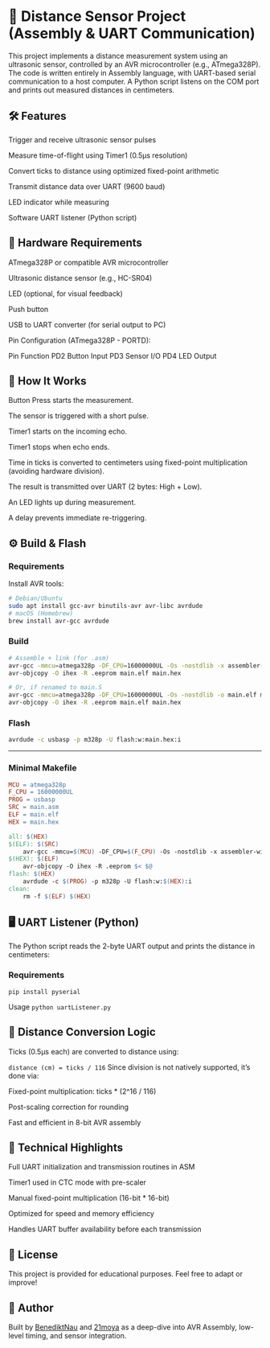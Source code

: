 # 📏 Distance Sensor Project (Assembly & UART Communication)
This project implements a distance measurement system using an ultrasonic sensor, controlled by an AVR microcontroller (e.g., ATmega328P). The code is written entirely in Assembly language, with UART-based serial communication to a host computer. A Python script listens on the COM port and prints out measured distances in centimeters.

## 🛠️ Features
Trigger and receive ultrasonic sensor pulses

Measure time-of-flight using Timer1 (0.5µs resolution)

Convert ticks to distance using optimized fixed-point arithmetic

Transmit distance data over UART (9600 baud)

LED indicator while measuring

Software UART listener (Python script)

## 🔧 Hardware Requirements
ATmega328P or compatible AVR microcontroller

Ultrasonic distance sensor (e.g., HC-SR04)

LED (optional, for visual feedback)

Push button

USB to UART converter (for serial output to PC)

Pin Configuration (ATmega328P - PORTD):

Pin	Function
PD2	Button Input
PD3	Sensor I/O
PD4	LED Output

## 🚀 How It Works
Button Press starts the measurement.

The sensor is triggered with a short pulse.

Timer1 starts on the incoming echo.

Timer1 stops when echo ends.

Time in ticks is converted to centimeters using fixed-point multiplication (avoiding hardware division).

The result is transmitted over UART (2 bytes: High + Low).

An LED lights up during measurement.

A delay prevents immediate re-triggering.

## ⚙️ Build & Flash

### Requirements
Install AVR tools:
```sh
# Debian/Ubuntu
sudo apt install gcc-avr binutils-avr avr-libc avrdude
# macOS (Homebrew)
brew install avr-gcc avrdude
```

### Build
```sh
# Assemble + link (for .asm)
avr-gcc -mmcu=atmega328p -DF_CPU=16000000UL -Os -nostdlib -x assembler-with-cpp -o main.elf main.asm
avr-objcopy -O ihex -R .eeprom main.elf main.hex

# Or, if renamed to main.S
avr-gcc -mmcu=atmega328p -DF_CPU=16000000UL -Os -nostdlib -o main.elf main.S
avr-objcopy -O ihex -R .eeprom main.elf main.hex
```

### Flash
```sh
avrdude -c usbasp -p m328p -U flash:w:main.hex:i
```

---

### Minimal Makefile
```makefile
MCU = atmega328p
F_CPU = 16000000UL
PROG = usbasp
SRC = main.asm
ELF = main.elf
HEX = main.hex

all: $(HEX)
$(ELF): $(SRC)
	avr-gcc -mmcu=$(MCU) -DF_CPU=$(F_CPU) -Os -nostdlib -x assembler-with-cpp -o $@ $<
$(HEX): $(ELF)
	avr-objcopy -O ihex -R .eeprom $< $@
flash: $(HEX)
	avrdude -c $(PROG) -p m328p -U flash:w:$(HEX):i
clean:
	rm -f $(ELF) $(HEX)
```


## 🖥️ UART Listener (Python)
The Python script reads the 2-byte UART output and prints the distance in centimeters:

### Requirements
`pip install pyserial`

Usage
`python uartListener.py`

## 📐 Distance Conversion Logic
Ticks (0.5µs each) are converted to distance using:

`distance (cm) = ticks / 116`
Since division is not natively supported, it’s done via:

Fixed-point multiplication: ticks * (2^16 / 116)

Post-scaling correction for rounding

Fast and efficient in 8-bit AVR assembly

## 🧠 Technical Highlights
Full UART initialization and transmission routines in ASM

Timer1 used in CTC mode with pre-scaler

Manual fixed-point multiplication (16-bit * 16-bit)

Optimized for speed and memory efficiency

Handles UART buffer availability before each transmission

## 📝 License
This project is provided for educational purposes. Feel free to adapt or improve!

## 👤 Author
Built by [BenediktNau](https://github.com/BenediktNau) and [21moya](https://github.com/21moya) as a deep-dive into AVR Assembly, low-level timing, and sensor integration.

